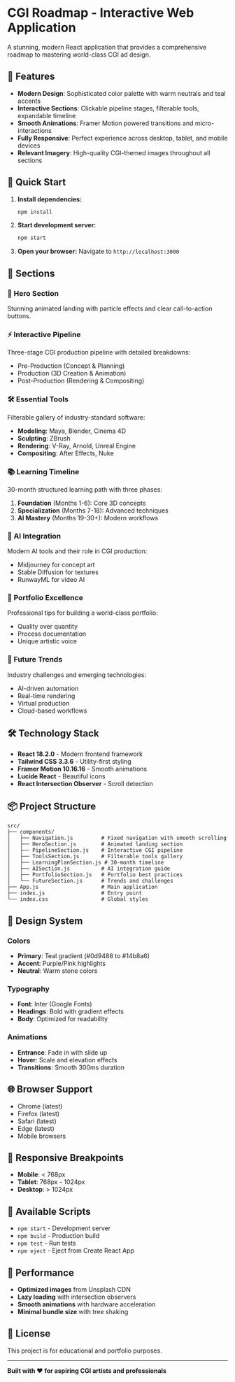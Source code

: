 # CGI Roadmap - Interactive Web Application

A stunning, modern React application that provides a comprehensive roadmap to mastering world-class CGI ad design.

## 🌟 Features

- **Modern Design**: Sophisticated color palette with warm neutrals and teal accents
- **Interactive Sections**: Clickable pipeline stages, filterable tools, expandable timeline
- **Smooth Animations**: Framer Motion powered transitions and micro-interactions
- **Fully Responsive**: Perfect experience across desktop, tablet, and mobile devices
- **Relevant Imagery**: High-quality CGI-themed images throughout all sections

## 🚀 Quick Start

1. **Install dependencies:**
   ```bash
   npm install
   ```

2. **Start development server:**
   ```bash
   npm start
   ```

3. **Open your browser:**
   Navigate to `http://localhost:3000`

## 📱 Sections

### 🎯 Hero Section
Stunning animated landing with particle effects and clear call-to-action buttons.

### ⚡ Interactive Pipeline
Three-stage CGI production pipeline with detailed breakdowns:
- Pre-Production (Concept & Planning)
- Production (3D Creation & Animation)
- Post-Production (Rendering & Compositing)

### 🛠️ Essential Tools
Filterable gallery of industry-standard software:
- **Modeling**: Maya, Blender, Cinema 4D
- **Sculpting**: ZBrush
- **Rendering**: V-Ray, Arnold, Unreal Engine
- **Compositing**: After Effects, Nuke

### 📚 Learning Timeline
30-month structured learning path with three phases:
1. **Foundation** (Months 1-6): Core 3D concepts
2. **Specialization** (Months 7-18): Advanced techniques
3. **AI Mastery** (Months 19-30+): Modern workflows

### 🤖 AI Integration
Modern AI tools and their role in CGI production:
- Midjourney for concept art
- Stable Diffusion for textures
- RunwayML for video AI

### 💼 Portfolio Excellence
Professional tips for building a world-class portfolio:
- Quality over quantity
- Process documentation
- Unique artistic voice

### 🔮 Future Trends
Industry challenges and emerging technologies:
- AI-driven automation
- Real-time rendering
- Virtual production
- Cloud-based workflows

## 🛠️ Technology Stack

- **React 18.2.0** - Modern frontend framework
- **Tailwind CSS 3.3.6** - Utility-first styling
- **Framer Motion 10.16.16** - Smooth animations
- **Lucide React** - Beautiful icons
- **React Intersection Observer** - Scroll detection

## 📦 Project Structure

```
src/
├── components/
│   ├── Navigation.js         # Fixed navigation with smooth scrolling
│   ├── HeroSection.js        # Animated landing section
│   ├── PipelineSection.js    # Interactive CGI pipeline
│   ├── ToolsSection.js       # Filterable tools gallery
│   ├── LearningPlanSection.js # 30-month timeline
│   ├── AISection.js          # AI integration guide
│   ├── PortfolioSection.js   # Portfolio best practices
│   └── FutureSection.js      # Trends and challenges
├── App.js                    # Main application
├── index.js                  # Entry point
└── index.css                 # Global styles
```

## 🎨 Design System

### Colors
- **Primary**: Teal gradient (#0d9488 to #14b8a6)
- **Accent**: Purple/Pink highlights
- **Neutral**: Warm stone colors

### Typography
- **Font**: Inter (Google Fonts)
- **Headings**: Bold with gradient effects
- **Body**: Optimized for readability

### Animations
- **Entrance**: Fade in with slide up
- **Hover**: Scale and elevation effects
- **Transitions**: Smooth 300ms duration

## 🌐 Browser Support

- Chrome (latest)
- Firefox (latest)
- Safari (latest)
- Edge (latest)
- Mobile browsers

## 📱 Responsive Breakpoints

- **Mobile**: < 768px
- **Tablet**: 768px - 1024px
- **Desktop**: > 1024px

## 🔧 Available Scripts

- `npm start` - Development server
- `npm build` - Production build
- `npm test` - Run tests
- `npm eject` - Eject from Create React App

## 🎯 Performance

- **Optimized images** from Unsplash CDN
- **Lazy loading** with intersection observers
- **Smooth animations** with hardware acceleration
- **Minimal bundle size** with tree shaking

## 📄 License

This project is for educational and portfolio purposes.

---

**Built with ❤️ for aspiring CGI artists and professionals** 
